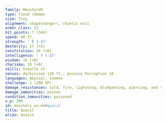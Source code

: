 ```yaml
---
family: MonsterVO
type: fiend (demon
size: Tiny
alignment: shapechanger), chaotic evil
armor_class: 13
hit_points: 7 (3d4)
speed: 40 ft.
strength: ' 5 (-3)'
dexterity: 17 (+3)
constitution: 10 (+0)
intelligence: ' 7 (-2)'
wisdom: 10 (+0)
charisma: 10 (+0)
skills: Stealth +5
senses: darkvision 120 ft., passive Perception 10
languages: Abyssal, Common
challenge: 1 (200 XP)
damage_resistances: cold, fire, lightning; bludgeoning, piercing, and slashing from nonmagical attacks
damage_immunities: poison
condition_immunities: poisoned
x_p: 200
id: monsters_vo.md#quasit
title: Quasit
alias: Quasit
---
```


